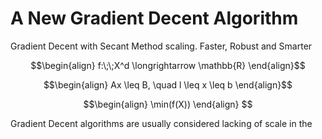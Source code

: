 # A New Gradient Decent Algorithm
Gradient Decent with Secant Method scaling. Faster, Robust and Smarter

```math
\begin{align}
f:\;\;X^d \longrightarrow \mathbb{R}
\end{align}
```

```math
\begin{align}
Ax \leq B, \quad l \leq x \leq b
\end{align}
```

```math
\begin{align}
\min(f(X))
\end{align}

```

Gradient Decent algorithms are usually considered lacking of scale in the 
